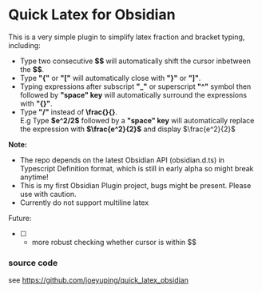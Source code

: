# Quick Latex for Obsidian

This is a very simple plugin to simplify latex fraction and bracket typing, including:
* Type two consecutive **\$\$** will automatically shift the cursor inbetween the **\$\$**.
* Type **"{"** or **"["** will automatically close with **"}"** or **"]"**.
* Typing expressions after subscript **"_"** or superscript **"^"** symbol then followed by **"space" key** will automatically surround the expressions with **"{}"**.
* Type **"/"** instead of **\frac{}{}**.  
  E.g Type **\$e^2/2\$** followed by a **"space" key** will automatically replace the expression with **\$\frac{e^2}{2}\$** and display $\frac{e^2}{2}$

**Note:** 
* The repo depends on the latest Obsidian API (obsidian.d.ts) in Typescript Definition format, which is still in early alpha so might break anytime!
* This is my first Obsidian Plugin project, bugs might be present. Please use with caution.
* Currently do not support multiline latex

Future:
- [ ] - more robust checking whether cursor is within $$

### source code
see https://github.com/joeyuping/quick_latex_obsidian